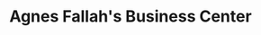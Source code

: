 ---
title: "Agnes Fallah's Business Center"
url: /foya-city/agnes-fallahs-business-center/
shop: Lebensmittel
---